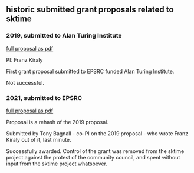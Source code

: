 ## historic submitted grant proposals related to sktime

### 2019, submitted to Alan Turing Institute

[full proposal as pdf](https://github.com/sktime/community-org/blob/main/grant_proposals/2019-Turing/TPS2019_100078.pdf)

PI: Franz Kiraly

First grant proposal submitted to EPSRC funded Alan Turing Institute.

Not successful.

### 2021, submitted to EPSRC

[full proposal as pdf](https://github.com/sktime/community-org/blob/main/grant_proposals/2021-EPSRC/2021-10_EPSRC.pdf)

Proposal is a rehash of the 2019 proposal.

Submitted by Tony Bagnall - co-PI on the 2019 proposal - who wrote Franz Kiraly out of it, last minute.

Successfully awarded. Control of the grant was removed from the sktime project against the protest of the community council, and spent without input from the sktime project whatsoever.
